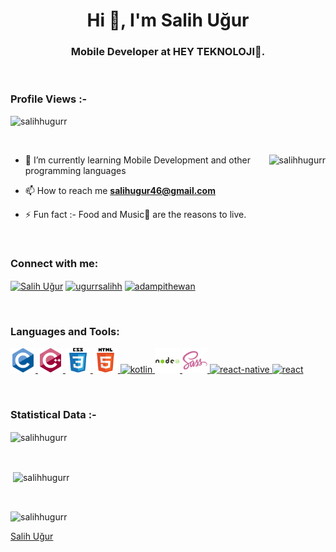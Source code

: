 <h1 align="center">Hi 👋, I'm Salih Uğur</h1>
<h3 align="center">Mobile Developer at HEY TEKNOLOJI🌟.</h3>

<br>

<p align="right"> <h3>Profile Views :-</h3> <img src="https://komarev.com/ghpvc/?username=salihhugurr&label=Profile%20views&color=0e75b6&style=flat"
    alt="salihhugurr" /> 
  </p>

<br>

<p><img align="right" src="https://github.com/Adam-pw/Adam-pw/blob/main/animation_500_kxa883sd.gif" alt="salihhugurr" /></p>


- 🌱 I’m currently learning Mobile Development and other programming languages

- 📫 How to reach me **salihugur46@gmail.com**

- ⚡ Fun fact :- Food and Music🎵 are the reasons to live.

<br>

<h3 align="left">Connect with me:</h3>
<p align="left">
  <a href="https://www.linkedin.com/in/salihhugurr/" target="blank"><img align="center"
      src="https://raw.githubusercontent.com/rahuldkjain/github-profile-readme-generator/master/src/images/icons/Social/linked-in-alt.svg"
      alt="Salih Uğur" height="30" width="40" /></a>
  <a href="https://instagram.com/ugurrsalihh" target="blank"><img align="center"
      src="https://raw.githubusercontent.com/rahuldkjain/github-profile-readme-generator/master/src/images/icons/Social/instagram.svg"
      alt="ugurrsalihh" height="30" width="40" /></a>
  <a href="https://www.salihugur.com/" target="blank"><img align="center"
      src="https://www.svgrepo.com/show/290415/code-website.svg"
      alt="adampithewan" height="30" width="40" /></a>
</p>

<br>

<h3 align="left">Languages and Tools:</h3>
<p align="left"> <a href="https://www.cprogramming.com/" target="_blank"
    rel="noreferrer"> <img src="https://raw.githubusercontent.com/devicons/devicon/master/icons/c/c-original.svg"
      alt="c" width="40" height="40" /> </a> <a href="https://www.w3schools.com/cpp/" target="_blank" rel="noreferrer">
    <img src="https://raw.githubusercontent.com/devicons/devicon/master/icons/cplusplus/cplusplus-original.svg"
      alt="cplusplus" width="40" height="40" /> </a> <a href="https://www.w3schools.com/css/" target="_blank"
    rel="noreferrer"> <img
      src="https://raw.githubusercontent.com/devicons/devicon/master/icons/css3/css3-original-wordmark.svg" alt="css3"
      width="40" height="40" /> </a> <a href="https://www.w3.org/html/" target="_blank" rel="noreferrer"> <img
      src="https://raw.githubusercontent.com/devicons/devicon/master/icons/html5/html5-original-wordmark.svg"
      alt="html5" width="40" height="40" /> </a> <a href="https://kotlinlang.org" target="_blank" rel="noreferrer">
    <img src="https://www.vectorlogo.zone/logos/kotlinlang/kotlinlang-icon.svg" alt="kotlin" width="40" height="40" />
  </a> <a href="https://nodejs.org" target="_blank" rel="noreferrer"> <img
      src="https://raw.githubusercontent.com/devicons/devicon/master/icons/nodejs/nodejs-original-wordmark.svg"
      alt="nodejs" width="40" height="40" /> </a> <a href="https://sass-lang.com" target="_blank" rel="noreferrer"> <img
      src="https://raw.githubusercontent.com/devicons/devicon/master/icons/sass/sass-original.svg" alt="sass" width="40"
      height="40" /> </a>
    <a href="https://reactnative.dev/" target="_blank" rel="noreferrer"> <img
      src="https://raw.githubusercontent.com/devicons/devicon/master/icons/react/react.svg" alt="react-native" width="40"
      height="40" /> </a>
    <a href="https://reactjs.org/" target="_blank" rel="noreferrer"> <img
      src="https://raw.githubusercontent.com/devicons/devicon/master/icons/react/react.svg" alt="react" width="40"
      height="40" /> </a>
</p>

<br>

<h3>Statistical Data :-</h3>
<p><img align="center"
    src="https://github-readme-stats.vercel.app/api/top-langs?username=salihhugurr&show_icons=true&locale=en&bg_color=0d1117&text_color=ffffff&layout=compact"
    alt="salihhugurr" 
    bg_color=#808080/></p>

<br>

<p>&nbsp;<img align="center" src="https://github-readme-stats.vercel.app/api?username=salihhugurr&show_icons=true&locale=en&bg_color=0d1117&text_color=ffffff&repo=convoychat"
    alt="salihhugurr" /></p>

<br>

<p><img align="center" src="https://github-readme-streak-stats.herokuapp.com/?user=Adam-pw&theme=dark&background=0d1117&date_format=M%20j%5B%2C%20Y%5D" alt="salihhugurr" /></p>
      

[Salih Uğur](https://github.com/salihhugurr)
